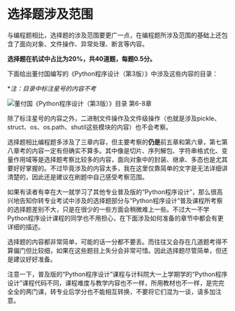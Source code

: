 # 选择题涉及范围

与编程题相比，选择题的涉及范围要更广一点，在编程题所涉及范围的基础上还包含了面向对象、文件操作、异常处理、断言等内容。

**选择题在机试中占比为20%，共40道题，每题0.5分。**

下面给出董付国编写的《Python程序设计（第3版）》中涉及这些内容的目录：

**注：目录中标注星号的内容不考*

![董付国《Python程序设计（第3版）》目录 第6-8章](https://pic3.zhimg.com/v2-22d1d6229851758a44cde6e3bb4efc8e_r.jpg)

除了标注星号的内容之外，二进制文件操作及文件级操作（也就是涉及pickle、struct、os、os.path、shutil这些模块的内容）也不会考察。

选择题相比编程题多涉及了三章内容，但主要考察的**仍是**前五章和第六章，第七第八章考的内容一定有但确实不算多。其中像是切片、序列解包、字符串格式化、变量作用域等是选择题考察比较多的内容，面向对象中的封装、继承、多态也是尤其要好好掌握的。不过毕竟涉及的内容太多，我在这里仅靠简单的文字是无法详细讲清楚的，因此还是建议在刷题中自己感受考察范围。

如果有读者有幸在大一就学习了其他专业普及版的“Python程序设计”，那么很高兴地告知你转专业考试中涉及的选择题部分与“Python程序设计”普及课程所考察的选择题差别不大，只是在很少的一些方面会稍微难上一些。不过大一不学Python程序设计课程的同学也不用担心，在下面涉及如何准备的章节中都会有更详细的描述。

选择题的内容都非常简单，可能的话一分都不要丢。而往往又会存在几道题考得不算偏门但比较细，如果在这些题目上失分会非常可惜。因此选择题尽管简单，但还是建议好好准备。

注意一下，普及版的“Python程序设计”课程与计科院大一上学期学的“Python程序设计”课程代码不同，课程难度与教学内容也不一样，所用教材也不一样，是完完全全的两门课，转专业后学分也不能相互转换，不要将它们混为一谈，请多加注意。